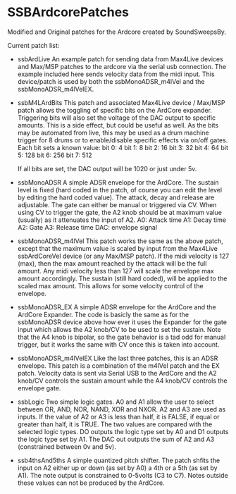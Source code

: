 SSBArdcorePatches
=================

Modified and Original patches for the Ardcore created by SoundSweepsBy.

Current patch list:
- ssbArdLive
    An example patch for sending data from Max4Live devices and Max/MSP 
    patches to the ardcore via the serial usb connection. The example
    included here sends velocity data from the midi input. This 
    device/patch is used by both the ssbMonoADSR_m4lVel and the
    ssbMonoADSR_m4lVelEX.

- ssbM4LArdBits
    This patch and associated Max4Live device / Max/MSP patch allows
    the toggling of specific bits on the ArdCore expander. Triggering
    bits will also set the voltage of the DAC output to specific 
    amounts. This is a side effect, but could be useful as well.
    As the bits may be automated from live, this may be used as a
    drum machine trigger for 8 drums or to enable/disable specific
    effects via on/off gates.
    Each bit sets a known value:
    bit 0: 4
    bit 1: 8
    bit 2: 16
    bit 3: 32
    bit 4: 64
    bit 5: 128
    bit 6: 256
    bit 7: 512
    
    If all bits are set, the DAC output will be 1020 or just under 5v.

- ssbMonoADSR
    A simple ADSR envelope for the ArdCore. The sustain level is fixed
    (hard coded in the patch, of course you can edit the level by editing
    the hard coded value). The attack, decay and release are adjustable.
    The gate can either be manual or triggered via CV. When using CV to
    trigger the gate, the A2 knob should be at maximum value (usually)
    as it attenuates the input of A2.
    A0: Attack time
    A1: Decay time
    A2: Gate
    A3: Release time
    DAC: envelope signal

- ssbMonoADSR_m4lVel
    This patch works the same as the above patch, except that the maximum
    value is scaled by input from the Max4Live ssbArdCoreVel device (or 
    any Max/MSP patch). If the midi velocity is 127 (max), then the max 
    amount reached by the attack will be the full amount. Any midi
    velocity less than 127 will scale the envelope max amount accordingly.
    The sustain (still hard coded), will be applied to the scaled max
    amount. This allows for some velocity control of the envelope.

- ssbMonoADSR_EX
    A simple ADSR envelope for the ArdCore and the ArdCore Expander.
    The code is basicly the same as for the ssbMonoADSR device above
    how ever it uses the Expander for the gate input which allows
    the A2 knob/CV to be used to set the sustain. Note that the 
    A4 knob is bipolar, so the gate behavior is a tad odd for manual
    trigger, but it works the same with CV once this is taken into 
    account.

- ssbMonoADSR_m4lVelEX
    Like the last three patches, this is an ADSR envelope.
    This patch is a combination of the m4lVel patch and the
    EX patch. Velocity data is sent via Serial USB to the 
    ArdCore and the A2 knob/CV controls the sustain amount
    while the A4 knob/CV controls the envelope gate.

- ssbLogic
    Two simple logic gates. A0 and A1 allow the user to select between OR,
    AND, NOR, NAND, XOR and NXOR. A2 and A3 are used as inputs. If the value
    of A2 or A3 is less than half, it is FALSE, if equal or greater than 
    half, it is TRUE. The two values are compared with the selected logic
    types. DO outputs the logic type set by A0 and D1 outputs the logic 
    type set by A1. The DAC out outputs the sum of A2 and A3 (constrained
    between 0v and 5v).

- ssb4thsAnd5ths
    A simple quantized pitch shifter. The patch shfits the input on A2 either
    up or down (as set by A0) a 4th or a 5th (as set by A1). The note output
    is constrained to 0-5volts (C3 to C7). Notes outside these values can not 
    be produced by the ArdCore.

